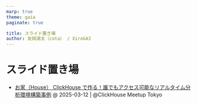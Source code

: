 ```yaml
---
marp: true
theme: gaia
paginate: true

title: スライド置き場
author: 友岡湖太（cota） / XiroGA3
---
```


# スライド置き場

- [お家（House） ClickHouse で作る！誰でもアクセス可能なリアルタイム分析環境構築事例](./clickhouse--2025-03-12)
  @ 2025-03-12 | @ClickHouse Meetup Tokyo
